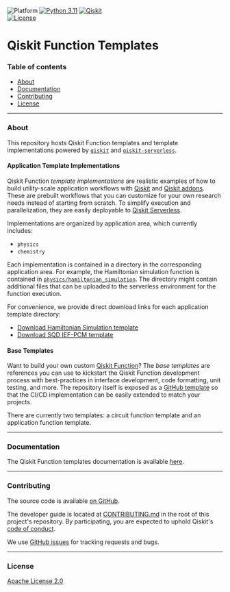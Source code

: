 ![Platform](https://img.shields.io/badge/%F0%9F%92%BB%20Platform-Linux%20%7C%20macOS-informational)
[![Python 3.11](https://img.shields.io/badge/Python-3.11-blue?logo=python&logoColor=white)](https://www.python.org/)
[![Qiskit](https://img.shields.io/badge/Qiskit-%E2%89%A5%202.0%20-%20%236133BD?logo=Qiskit)](https://github.com/Qiskit/qiskit)
<br />
[![License](https://img.shields.io/github/license/Qiskit/qiskit-addon-aqc-tensor?label=License)](LICENSE.txt)

# Qiskit Function Templates

### Table of contents

* [About](#about)
* [Documentation](#documentation)
* [Contributing](#contributing)
* [License](#license)

----------------------------------------------------------------------------------------------------

### About

This repository hosts Qiskit Function templates and template implementations powered by [`qiskit`](https://github.com/Qiskit/qiskit) and [`qiskit-serverless`](https://github.com/Qiskit/qiskit-serverless).

#### Application Template Implementations

Qiskit Function *template implementations* are realistic examples of how to build utility-scale application workflows with [Qiskit](https://docs.quantum.ibm.com/guides) and [Qiskit addons](https://docs.quantum.ibm.com/guides/addons). These are prebuilt workflows that you can customize for your own research needs instead of starting from scratch. To simplify execution and parallelization, they are easily deployable to [Qiskit Serverless](https://docs.quantum.ibm.com/guides/serverless).

Implementations are organized by application area, which currently includes:

- `physics`
- `chemistry`

Each implementation is contained in a directory in the corresponding application area. For example, the Hamiltonian simulation function is contained in [`physics/hamiltonian_simulation`](https://github.com/qiskit-community/qiskit-function-templates/blob/main/physics/hamiltonian_simulation). The directory might contain additional files that can be uploaded to the serverless environment for the function execution.

For convenience, we provide direct download links for each application template directory:

- [Download Hamiltonian Simulation template](https://ibm.biz/ham-sim-template)
- [Download SQD IEF-PCM template](https://ibm.biz/sqd-pcm-template)

#### Base Templates

Want to build your own custom [Qiskit Function](https://docs.quantum.ibm.com/guides/functions)? The *base templates* are references you can use to kickstart the Qiskit Function development process with best-practices in interface development, code formatting, unit testing, and more. The repository itself is exposed as a [GitHub template](https://docs.github.com/en/repositories/creating-and-managing-repositories/creating-a-template-repository) so that the CI/CD implementation can be easily extended to match your projects.

There are currently two templates: a circuit function template and an application function template.

<!-- <img src="tools/image.png" alt="image" width="500"/> -->

----------------------------------------------------------------------------------------------------

### Documentation

The Qiskit Function templates documentation is available [here](https://quantum.cloud.ibm.com/docs/en/guides/qiskit-function-templates).

----------------------------------------------------------------------------------------------------

### Contributing

The source code is available [on GitHub](https://github.com/Qiskit/qiskit-function-templates).

The developer guide is located at [CONTRIBUTING.md](https://github.com/Qiskit/qiskit-function-templates/blob/main/CONTRIBUTING.md)
in the root of this project's repository.
By participating, you are expected to uphold Qiskit's [code of conduct](https://github.com/Qiskit/qiskit/blob/main/CODE_OF_CONDUCT.md).

We use [GitHub issues](https://github.com/Qiskit/qiskit-function-templates/issues/new/choose) for tracking requests and bugs.

----------------------------------------------------------------------------------------------------

### License

[Apache License 2.0](LICENSE.txt)
